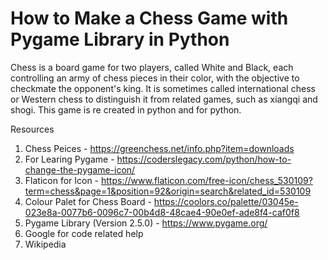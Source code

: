 # How to Make a Chess Game with Pygame Library in Python

Chess is a board game for two players, called White and Black, each controlling an army of chess pieces in their color, with the objective to checkmate the opponent's king. It is sometimes called international chess or Western chess to distinguish it from related games, such as xiangqi and shogi. This game is re created in python and for python.

Resources

1. Chess Peices - https://greenchess.net/info.php?item=downloads
2. For Learing Pygame - https://coderslegacy.com/python/how-to-change-the-pygame-icon/
3. Flaticon for Icon - https://www.flaticon.com/free-icon/chess_530109?term=chess&page=1&position=92&origin=search&related_id=530109
4. Colour Palet for Chess Board - https://coolors.co/palette/03045e-023e8a-0077b6-0096c7-00b4d8-48cae4-90e0ef-ade8f4-caf0f8
5. Pygame Library (Version 2.5.0) - https://www.pygame.org/
6. Google for code related help
7. Wikipedia